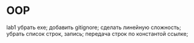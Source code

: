 # OOP
lab1
убрать exe;
добавить gitignore;
сделать линейную сложность;
убрать список строк, запись;
передача строк по константой ссылке;

